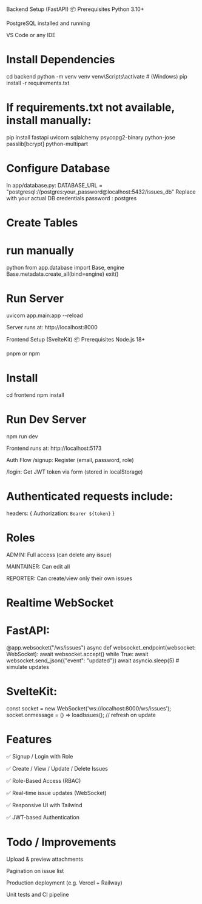 Backend Setup (FastAPI)
📦 Prerequisites
Python 3.10+

PostgreSQL installed and running

VS Code or any IDE

# Install Dependencies
cd backend
python -m venv venv
venv\Scripts\activate     # (Windows)
pip install -r requirements.txt

# If requirements.txt not available, install manually:
pip install fastapi uvicorn sqlalchemy psycopg2-binary python-jose passlib[bcrypt] python-multipart

# Configure Database
In app/database.py:
DATABASE_URL = "postgresql://postgres:your_password@localhost:5432/issues_db"
Replace with your actual DB credentials
password : postgres

# Create Tables
# run manually
python
from app.database import Base, engine
Base.metadata.create_all(bind=engine)
exit()

# Run Server
uvicorn app.main:app --reload

Server runs at: http://localhost:8000



Frontend Setup (SvelteKit)
📦 Prerequisites
Node.js 18+

pnpm or npm

#  Install
cd frontend
npm install

# Run Dev Server
npm run dev

Frontend runs at: http://localhost:5173


Auth Flow
/signup: Register (email, password, role)

/login: Get JWT token via form (stored in localStorage)

# Authenticated requests include:

headers: { Authorization: `Bearer ${token}` }

# Roles
ADMIN: Full access (can delete any issue)

MAINTAINER: Can edit all

REPORTER: Can create/view only their own issues

# Realtime WebSocket

# FastAPI:
@app.websocket("/ws/issues")
async def websocket_endpoint(websocket: WebSocket):
    await websocket.accept()
    while True:
        await websocket.send_json({"event": "updated"})
        await asyncio.sleep(5)  # simulate updates

# SvelteKit:
const socket = new WebSocket('ws://localhost:8000/ws/issues');
socket.onmessage = () => loadIssues(); // refresh on update

# Features
✅ Signup / Login with Role

✅ Create / View / Update / Delete Issues

✅ Role-Based Access (RBAC)

✅ Real-time issue updates (WebSocket)

✅ Responsive UI with Tailwind

✅ JWT-based Authentication

# Todo / Improvements
 Upload & preview attachments

 Pagination on issue list

 Production deployment (e.g. Vercel + Railway)

 Unit tests and CI pipeline

 